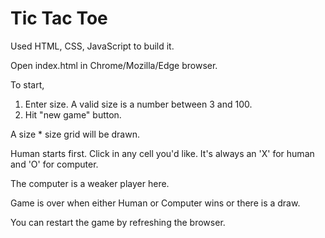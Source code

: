 # Tic Tac Toe #

Used HTML, CSS, JavaScript to build it.

Open index.html in Chrome/Mozilla/Edge browser.

To start,

1. Enter size. A valid size is a number between 3 and 100.
2. Hit "new game" button. 

A size * size grid will be drawn. 

Human starts first. Click in any cell you'd like. It's always an 'X' for human and 'O' for computer.

The computer is a weaker player here.

Game is over when either Human or Computer wins or there is a draw.

You can restart the game by refreshing the browser.


